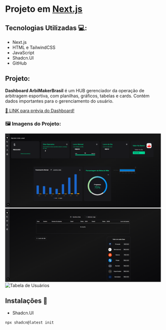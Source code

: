 # Projeto em [Next.js](https://nextjs.org)

## Tecnologias Utilizadas 💻:

- Next.js
- HTML e TailwindCSS
- JavaScript
- Shadcn.UI
- GitHub

## Projeto:

**Dashboard ArbiMakerBrasil** é um HUB gerenciador da operação de arbitragem esportiva, com planilhas, gráficos, tabelas e cards. Contém dados importantes para o gerenciamento do usuário.

[🔗 LINK para prévia do Dashboard!](https://youtu.be/F52lYQiOvwU)

### 🖼️ Imagens do Projeto:

![Painel Principal](./public/fotos/Dashboard-painel.png)
![Tabela de Jogos](./public/fotos/Dashboard-jogos.png)
![Tabela de Usuários](./public/fotos/Dashboard-usuários.png)

## Instalações 🚀

- Shadcn.UI
```bash
npx shadcn@latest init